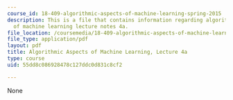 ```yaml
---
course_id: 18-409-algorithmic-aspects-of-machine-learning-spring-2015
description: This is a file that contains information regarding algorithmic aspects
  of machine learning lecture notes 4a.
file_location: /coursemedia/18-409-algorithmic-aspects-of-machine-learning-spring-2015/55dd8c086928478c127ddc0d831c8cf2_MIT18_409S15_lec4a.pdf
file_type: application/pdf
layout: pdf
title: Algorithmic Aspects of Machine Learning, Lecture 4a
type: course
uid: 55dd8c086928478c127ddc0d831c8cf2

---
```

None